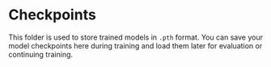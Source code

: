 # Checkpoints

This folder is used to store trained models in `.pth` format.
You can save your model checkpoints here during training
and load them later for evaluation or continuing training.
